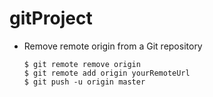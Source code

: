 # gitProject
* Remove remote origin from a Git repository
 
   `$ git remote remove origin`  
   `$ git remote add origin yourRemoteUrl `  
   `$ git push -u origin master`  


